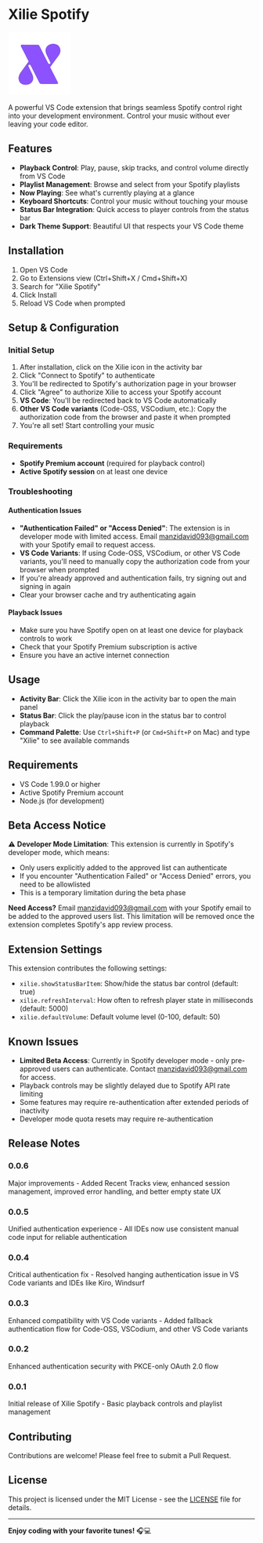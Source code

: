 # Xilie Spotify

![Xilie Spotify Logo](icons/xilie-icon.png)

A powerful VS Code extension that brings seamless Spotify control right into your development environment. Control your music without ever leaving your code editor.

## Features

- **Playback Control**: Play, pause, skip tracks, and control volume directly from VS Code
- **Playlist Management**: Browse and select from your Spotify playlists
- **Now Playing**: See what's currently playing at a glance
- **Keyboard Shortcuts**: Control your music without touching your mouse
- **Status Bar Integration**: Quick access to player controls from the status bar
- **Dark Theme Support**: Beautiful UI that respects your VS Code theme

## Installation

1. Open VS Code
2. Go to Extensions view (Ctrl+Shift+X / Cmd+Shift+X)
3. Search for "Xilie Spotify"
4. Click Install
5. Reload VS Code when prompted

## Setup & Configuration

### Initial Setup
1. After installation, click on the Xilie icon in the activity bar
2. Click "Connect to Spotify" to authenticate
3. You'll be redirected to Spotify's authorization page in your browser
4. Click "Agree" to authorize Xilie to access your Spotify account
5. **VS Code**: You'll be redirected back to VS Code automatically
6. **Other VS Code variants** (Code-OSS, VSCodium, etc.): Copy the authorization code from the browser and paste it when prompted
7. You're all set! Start controlling your music

### Requirements
- **Spotify Premium account** (required for playback control)
- **Active Spotify session** on at least one device

### Troubleshooting

#### Authentication Issues
- **"Authentication Failed" or "Access Denied"**: The extension is in developer mode with limited access. Email [manzidavid093@gmail.com](mailto:manzidavid093@gmail.com) with your Spotify email to request access.
- **VS Code Variants**: If using Code-OSS, VSCodium, or other VS Code variants, you'll need to manually copy the authorization code from your browser when prompted
- If you're already approved and authentication fails, try signing out and signing in again
- Clear your browser cache and try authenticating again

#### Playback Issues  
- Make sure you have Spotify open on at least one device for playback controls to work
- Check that your Spotify Premium subscription is active
- Ensure you have an active internet connection

## Usage

- **Activity Bar**: Click the Xilie icon in the activity bar to open the main panel
- **Status Bar**: Click the play/pause icon in the status bar to control playback
- **Command Palette**: Use `Ctrl+Shift+P` (or `Cmd+Shift+P` on Mac) and type "Xilie" to see available commands

## Requirements

- VS Code 1.99.0 or higher
- Active Spotify Premium account
- Node.js (for development)

## Beta Access Notice

⚠️ **Developer Mode Limitation**: This extension is currently in Spotify's developer mode, which means:
- Only users explicitly added to the approved list can authenticate
- If you encounter "Authentication Failed" or "Access Denied" errors, you need to be allowlisted
- This is a temporary limitation during the beta phase

**Need Access?** Email [manzidavid093@gmail.com](mailto:manzidavid093@gmail.com) with your Spotify email to be added to the approved users list. This limitation will be removed once the extension completes Spotify's app review process.

## Extension Settings

This extension contributes the following settings:

* `xilie.showStatusBarItem`: Show/hide the status bar control (default: true)
* `xilie.refreshInterval`: How often to refresh player state in milliseconds (default: 5000)
* `xilie.defaultVolume`: Default volume level (0-100, default: 50)

## Known Issues

- **Limited Beta Access**: Currently in Spotify developer mode - only pre-approved users can authenticate. Contact [manzidavid093@gmail.com](mailto:manzidavid093@gmail.com) for access.
- Playback controls may be slightly delayed due to Spotify API rate limiting
- Some features may require re-authentication after extended periods of inactivity
- Developer mode quota resets may require re-authentication

## Release Notes

### 0.0.6

Major improvements - Added Recent Tracks view, enhanced session management, improved error handling, and better empty state UX

### 0.0.5

Unified authentication experience - All IDEs now use consistent manual code input for reliable authentication

### 0.0.4

Critical authentication fix - Resolved hanging authentication issue in VS Code variants and IDEs like Kiro, Windsurf

### 0.0.3

Enhanced compatibility with VS Code variants - Added fallback authentication flow for Code-OSS, VSCodium, and other VS Code variants

### 0.0.2

Enhanced authentication security with PKCE-only OAuth 2.0 flow

### 0.0.1

Initial release of Xilie Spotify - Basic playback controls and playlist management

## Contributing

Contributions are welcome! Please feel free to submit a Pull Request.

## License

This project is licensed under the MIT License - see the [LICENSE](LICENSE) file for details.

---

**Enjoy coding with your favorite tunes!** 🎧💻